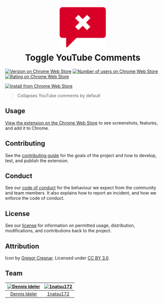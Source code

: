 <h1 align="center">
  <a href="https://chrome.google.com/webstore/detail/toggle-youtube-comments/ampjnmipdgicjjidohpkidhghakoidfm">
    <img width="150" src="src/icons/128.png" alt="Toggle YouTube Comments logo" title="Download extension from the Chrome Web Store">
  </a>
  <br>
  Toggle YouTube Comments
</h1>

[![Version on Chrome Web Store](https://img.shields.io/chrome-web-store/v/ampjnmipdgicjjidohpkidhghakoidfm.svg?style=for-the-badge)][store]
[![Number of users on Chrome Web Store](https://img.shields.io/chrome-web-store/users/ampjnmipdgicjjidohpkidhghakoidfm.svg?style=for-the-badge)][store]
[![Rating on Chrome Web Store](https://img.shields.io/chrome-web-store/stars/ampjnmipdgicjjidohpkidhghakoidfm.svg?style=for-the-badge)][store]

[![Install from Chrome Web Store](https://user-images.githubusercontent.com/497458/42402524-3cbe146c-8173-11e8-9e68-8c01ab968e77.png)][store]

> Collapses YouTube comments by default

## Usage

[View the extension on the Chrome Web Store][store] to see screenshots,
features, and add it to Chrome.

[store]: https://chrome.google.com/webstore/detail/toggle-youtube-comments/ampjnmipdgicjjidohpkidhghakoidfm

## Contributing

See the [contributing guide](/CONTRIBUTING.md) for the goals of the project and
how to develop, test, and publish the extension.

## Conduct

See our [code of conduct](/CODE_OF_CONDUCT.md) for the behaviour we expect
from the community and team members. It also explains how to report an
incident, and how we enforce the code of conduct.

## License

See our [license](/LICENSE) for information on permitted usage,
distribution, modifications, and contributions back to the project.

## Attribution

Icon by [Gregor Cresnar]. Licensed under [CC BY 3.0].

[gregor cresnar]: http://www.flaticon.com/authors/gregor-cresnar
[cc by 3.0]: http://creativecommons.org/licenses/by/3.0/ 'Creative Commons Attribution 3.0 Unported'

## Team

| [![Dennis Ideler](https://github.com/dideler.png?size=150)](https://github.com/dideler) | [![1natsu172](https://github.com/1natsu172.png?size=150)](https://github.com/1natsu172) |
| :---: | :---: |
| [Dennis Ideler](http://dennisideler.com) | [1natsu172](https://twitter.com/1natsu172) |
